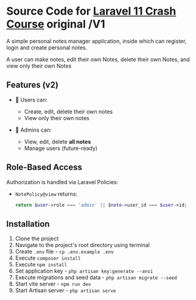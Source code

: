 # Source Code for [Laravel 11 Crash Course](https://youtu.be/eUNWzJUvkCA) original /V1

A simple personal notes manager application, inside which can register, login and create personal notes.

A user can make notes, edit their own Notes, delete their own Notes, and view only their own Notes


## Features (v2)

- 👤 Users can:
  - Create, edit, delete their own notes
  - View only their own notes

- 👑 Admins can:
  - View, edit, delete **all notes**
  - Manage users (future-ready)

## Role-Based Access

Authorization is handled via Laravel Policies:
- `NotePolicy@view` returns:
  ```php
  return $user->role === 'admin' || $note->user_id === $user->id;


## Installation
1. Clone the project
2. Navigate to the project's root directory using terminal
3. Create `.env` file - `cp .env.example .env`
4. Execute `composer install`
5. Execute `npm install`
6. Set application key - `php artisan key:generate --ansi`
7. Execute migrations and seed data - `php artisan migrate --seed`
8. Start vite server - `npm run dev`
9. Start Artisan server - `php artisan serve`
